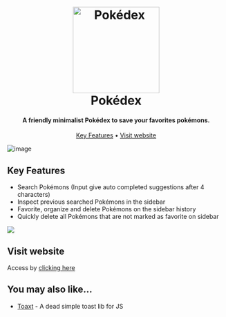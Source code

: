 <h1 align="center">
  <br>
  <a href="https://djjjonas.github.io/pokedex"><img src="https://raw.githubusercontent.com/PokeAPI/sprites/master/sprites/pokemon/25.png" alt="Pokédex" width="200"></a>
  <br>
  Pokédex
  <br>
</h1>

<h4 align="center">A friendly minimalist Pokédex to save your favorites pokémons.</h4>

<p align="center">
  <a href="#key-features">Key Features</a> •
  <a href="#Visit-website">Visit website</a>
</p>

![image](https://github.com/DJJJonas/pokedex/assets/48167880/9630cc71-43da-4b01-8795-26a9b81dca84)

## Key Features

- Search Pokémons (Input give auto completed suggestions after 4 characters)
- Inspect previous searched Pokémons in the sidebar
- Favorite, organize and delete Pokémons on the sidebar history
- Quickly delete all Pokémons that are not marked as favorite on sidebar

<img src="https://github.com/DJJJonas/pokedex/assets/48167880/0d531c96-b8c3-42f2-9e49-a59ff33a6e12" />

## Visit website

Access by [clicking here](https://djjjonas.github.io/pokedex/)

## You may also like...

- [Toaxt](https://github.com/DJJJonas/toaxt) - A dead simple toast lib for JS
